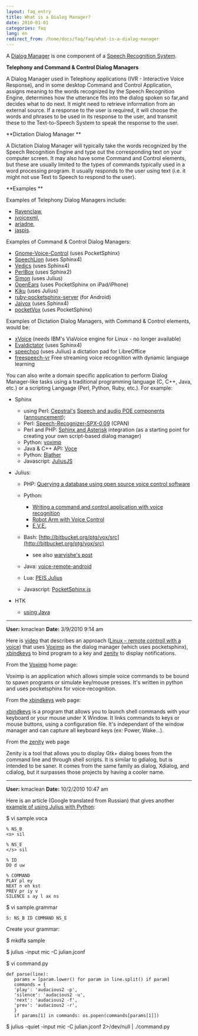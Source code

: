 ```yaml
---
layout: faq_entry
title: What is a Dialog Manager? 
date: 2010-01-01
categories: faq
lang: en
redirect_from: /home/docs/faq/faq/what-is-a-dialog-manager
---
```

A [Dialog Manager](http://en.wikipedia.org/wiki/Dialog_manager) is one component of a [Speech Recognition System](http://www.zim.org/home/docs/faq/faq/what-is-the-difference-between-a-speech-recognition-engine-and-a-speech-recognition-system).

**Telephony and Command & Control Dialog Managers**

A Dialog Manager used in Telephony applications (IVR - Interactive Voice Response), and in some desktop Command and Control Application, assigns meaning to the words recognized by the Speech Recognition Engine, determines how the utterance fits into the dialog spoken so far,and decides what to do next.  It might need to retrieve information from an external source.  If a response to the user is required, it will choose the words and phrases to be used in its response to the user, and transmit these to the Text-to-Speech System to speak the response to the user.

**Dictation Dialog Manager **

A Dictation Dialog Manager will typically take the words recognized by the Speech Recognition Engine and type out the corresponding text on your computer screen.  It may also have some Command and Control elements, but these are usually limited to the types of commands typically used in a word processing program.  It usually responds to the user using text (i.e. it might not use Text to Speech to respond to the user).

**Examples **

Examples of Telephony Dialog Managers include: 

*   [Ravenclaw](http://www.ravenclaw-olympus.org/),
*   [jvoicexml](http://jvoicexml.sourceforge.net/),
*   [ariadne](http://www.opendialog.org/),
*   [jaspis](http://www.cs.uta.fi/hci/spi/Jaspis/). 

Examples of Command & Control Dialog Managers:

*   [Gnome-Voice-Control](http://live.gnome.org/GnomeVoiceControl)<span class="icon"> </span> <span class="icon">(uses PocketSphinx)</span>
*   [SpeechLion](http://home.comcast.net/%7Ebrewer123/projects/speechlion/) (uses Sphinx4)
*   [Vedics](http://vedics.sourceforge.net/) (uses Sphinx4)
*   [PerlBox](http://www.perlbox.org/) (uses Sphinx2)
*   [Simon](http://simon-listens.org/) (uses Julius)
*   [OpenEars](http://www.politepix.com/openears/) (uses PocketSphinx on iPad/iPhone)
*   [Kiku](http://www.workinprogress.ca/kiku/) (uses Julius)
*   [ruby-pocketsphinx-server](https://github.com/alumae/ruby-pocketsphinx-server) (for Android)[
    ](https://github.com/alumae/ruby-pocketsphinx-server)
*   [Jaivox](http://www.jaivox.com/speechcommand.html) (uses Sphinx4)
*   [pocketVox](https://github.com/benoitfragit/pocketVox) (uses <span class="icon">PocketSphinx</span>)

**[<span></span>](https://github.com/alumae/ruby-pocketsphinx-server)**

Examples of Dictation Dialog Managers, with Command & Control elements, would be:

*   [xVoice](http://xvoice.sourceforge.net/) (needs IBM's ViaVoice engine for Linux - no longer available)
*   [Evaldictator](http://www.speech.cs.cmu.edu/sphinx/dictator/) <span class="icon">(uses Sphinx4)</span>
*   [<span>speechoo</span>](http://code.google.com/p/speechoo/) (uses Julius) a <span>dictation pad for LibreOffice</span>
*   [<span>freespeech-vr</span>](http://code.google.com/p/freespeech-vr/)<span></span> <span>Free streaming voice recognition with dynamic language learning</span>

You can also write a domain specific application to perform Dialog Manager-like tasks using a traditional programming language (C, C++, Java, etc.) or a scripting Language (Perl, Python, Ruby, etc.). For example:

*   Sphinx
    *   using Perl: [Cepstral's](http://www.cepstral.com/source/) <span class="subject">[Speech and audio POE components](http://www.cepstral.com/source/) ([announcement](http://www.mail-archive.com/poe@perl.org/msg00088.html));</span>
    *   <span class="subject"></span>Perl: [Speech-Recognizer-SPX-0.09](http://search.cpan.org/~djhd/Speech-Recognizer-SPX-0.09/) (CPAN)
    *   <span class="subject">Perl and PHP: [Sphinx and Asterisk](http://www.voip-info.org/wiki/view/Sphinx) integration (as a starting point for creating your own script-based dialog manager)</span>
    *   <span class="subject">Python: [voximp](http://code.google.com/p/voximp/)
        </span>
    *   Java & C++ API: [Voce](http://voce.sourceforge.net/)
    *   Python: [Blather](http://gitorious.org/blather)
    *   Javascript: [JuliusJS](https://github.com/zzmp/juliusjs)

*   Julius:

    *   PHP: [Querying a database using open source voice control software](http://www.linux.com/archive/feature/134671)
    *   Python:
        *   [Writing a command and control application with voice recognition](http://bloc.eurion.net/archives/2008/writing-a-command-and-control-application-with-voice-recognition/)
        *   [Robot Arm with Voice Control](http://www.aonsquared.co.uk/robot_arm_tutorial_2)
        *   [E.V.E.](https://github.com/thomasweng15/E.V.E.)

    *   Bash: [http://bitbucket.org/ptg/vox/src](http://bitbucket.org/ptg/vox/src)
        *   see also [waryishe's post](http://www.voxforge.org/home/forums/message-boards/dialog-managers/command-line-dialog-manager/8)

    *   Java: [voice-remote-android](http://code.google.com/p/voice-remote-android/)
    *   Lua: [PEIS Julius](http://www.oru.se/PageFiles/14880/Oru-Te-DT3017-D107_08-1.pdf)
    *   Javascript: [PocketSphinx.js](http://syl22-00.github.io/pocketsphinx.js/)

*   HTK
    *   [using Java](http://www.voxforge.org/home/forums/message-boards/speech-recognition-engines/htk-files-from-java-problem)


-------------------------------------------------
**User:** kmaclean
**Date:** 3/9/2010 9:14 am

Here is [video](http://www.pcgenius.com/computer-accessories/linux/linux-remote-controll-with-a-voice-speech-recognition/) that describes an approach ([Linux – remote controll with a voice](http://www.pcgenius.com/computer-accessories/linux/linux-remote-controll-with-a-voice-speech-recognition/)) that uses [Voximp](http://code.google.com/p/voximp/) as the dialog manager (which uses pocketsphinx), [xbindkeys](http://www.nongnu.org/xbindkeys/xbindkeys.html) to bind program to a key and [zenity](http://freshmeat.net/projects/zenity) to display notifications.

From the [Voximp](http://code.google.com/p/voximp/) home page:

Voximp is an application which allows simple voice commands to be bound to spawn programs or simulate key/mouse presses. It's written in python and uses pocketsphinx for voice-recognition.

From the [xbindkeys](http://www.nongnu.org/xbindkeys/xbindkeys.html) web page:

[xbindkeys](http://www.nongnu.org/xbindkeys/xbindkeys.html) is a program that allows you to launch shell commands with your keyboard or your mouse under X Window. It links commands to keys or mouse buttons, using a configuration file. It's independant of the window manager and can capture all keyboard keys (ex: Power, Wake...).

From the [zenity](http://freshmeat.net/projects/zenity) web page

Zenity is a tool that allows you to display Gtk+ dialog boxes from the command line and through shell scripts. It is similar to gdialog, but is intended to be saner. It comes from the same family as dialog, Xdialog, and cdialog, but it surpasses those projects by having a cooler name.

-------------------------------
**User:** kmaclean
**Date:** 10/2/2010 10:47 am


Here is an article (Google translated from Russian) that gives another [example of using Julius with Python](http://translate.google.ca/translate?js=n&prev=_t&hl=en&ie=UTF-8&layout=2&eotf=1&sl=auto&tl=en&u=http%3A%2F%2Fwww.xakep.ru%2Fmagazine%2Fxa%2F133%2F082%2F1.asp):

$ vi sample.voca

    % NS_B
    <s> sil

    % NS_E
    </s> sil

    % ID
    DO d uw

    % COMMAND
    PLAY pl ey
    NEXT n eh kst
    PREV pr iy v
    SILENCE s ay l ax ns

$ vi sample.<span>grammar</span>

    S: NS_B ID COMMAND NS_E

Create your grammar:

$ mkdfa sample

$ julius -input mic -C julian.jconf

$ vi command.py

    def parse(line):
       params = [param.lower() for param in line.split() if param]
       commands = {
       'play': 'audacious2 -p',
       'silence': 'audacious2 -u',
       'next': 'audacious2 -f',
       'prev': 'audacious2 -r',
       }
       if params[1] in commands: os.popen(commands[params[1]])

$ julius -quiet -input mic -C julian.jconf 2>/dev/null | ./command.py
